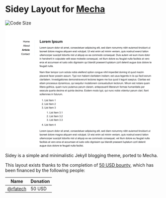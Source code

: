 Sidey Layout for [Mecha](https://github.com/mecha-cms/mecha)
============================================================

![Code Size](https://img.shields.io/github/languages/code-size/mecha-cms/y.sidey?color=%23444&style=for-the-badge)

![Sidey](index.png?v=2022-11-14)

Sidey is a simple and minimalistic Jekyll blogging theme, ported to Mecha.

This layout exists thanks to the completion of [50 USD bounty](https://github.com/mecha-cms/bounty/issues/3), which has
been financed by the following people:

Name | Donation
---- | --------
[@rfatech](https://github.com/rfatech) | 50 USD